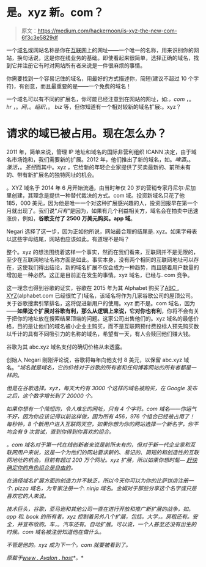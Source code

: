 # 是。xyz 新。com？

> 原文：<https://medium.com/hackernoon/is-xyz-the-new-com-6f3c3e5829df>

一个[域名](https://hackernoon.com/tagged/domain)或网站名称是你在[互联网](https://hackernoon.com/tagged/internet)上的网址——一个唯一的名称，用来识别你的网站，换句话说，这是你在线业务的基础。即使看起来很简单，选择正确的域名，找到它并注册它有时对网站所有者来说是一件很麻烦的事情。

你需要找到一个容易记住的域名，用最好的方式描述你，简短(建议不超过 10 个字符)，有创意，而且最重要的是——一个免费的域名！

一个域名可以有不同的扩展名，你可能已经注意到在网站的网址，如:*。com* ，。 *hr* ，。*网*，。*组织*，。 *biz* 等，但你知道有一个相对较新的域名扩展:。xyz？

# 请求的域已被占用。现在怎么办？

2011 年，简单来说，管理 IP 地址和域名的国际非营利组织 ICANN 决定，由于域名市场饱和，我们需要新的扩展。2012 年，他们推出了新的域名，如。*啤酒*，。*激活*，。*圣经*而其中。xyz ，它给新的年轻企业家提供了买卖最新的、前所未有的、带有新扩展名的独特网址的机会。

。XYZ 域名于 2014 年 6 月开始流通，由当时年仅 20 岁的营销专家丹尼尔·尼加里创建，其理念是提供一种替代裁决的方式。com 域。投资新域名只花了他 185，000 美元，因为他是唯一一个对这种扩展感兴趣的人，投资回报早在第一个月就出现了。我们说“*只有*”是因为，如果有几个利益相关方，域名会在拍卖中迅速涨价，例如，**谷歌支付了 2500 万美元购买。app 域**。

Negari 选择了这一步，因为正如他所说，网站最合理的结尾是. xyz。如果字母表以这些字母结尾，网站也应该如此。有道理不是吗？

整个。xyz 的想法围绕着这样一个事实，然而在我们看来，互联网并不是无限的，至少在互联网地址名称方面是如此。事实本身，没有两个相同的互联网地址可以存在，这使我们得出结论，新的域名扩展不仅会成为一种趋势，而且随着用户数量的增加是一种必然。这正是目前正在发生的事情。xyz 域名，已经与. com 竞争。

这一理念也得到谷歌的证实，谷歌在 2015 年为其 Alphabet 购买了[ABC . XYZ](https://abc.xyz/)(alphabet.com 已经很忙了)域名，该域名将作为几家谷歌公司的屋顶公司。关于谷歌搜索引擎排名，这将促进新用户的使用。xyz 而不是。com 域名，因为——**如果这个扩展对谷歌有利，那么从逻辑上来说，它对你也有利**，你将不会有关于把你的地址放在搜索结果顶端的问题。这家公司出售他们的。xyz 域名的最低价格，目的是让他们的域名被小企业主购买，而不是互联网预付费投标人预先购买数以千计的具有不同吸引力的名称的域名，希望有一天，有人会赎回他们赚大钱。

谷歌为其 abc.xyz 域名支付的确切价格从未透露。

创始人 Negari 刚刚评论说，谷歌将每年向他支付 8 美元，以保留 abc.xyz 域名。*“域名就是域名，它的价格对于谷歌的所有者和任何博客网站的所有者都是一样的*。

*但是在谷歌选择。xyz，每天大约有 3000 个这样的域名被购买，在 Google 发布之后，这个数字增长到了 20000 个。*

*如果你想有一个简短的，令人难忘的网址，只有 4 个字符。com 域名——你运气不好，因为你应该记得以前这样做，因为所有 456，976 个组合已经被占用了！每秒钟，8 个新用户进入互联网天空，如果你想为你的网站选择一个新名字，你平均会有 9 次尝试，直到你得到你喜欢的组合。*

*。com 域名对于第一代在线创新者来说是前所未有的，但对于新一代企业家和互联网用户来说，这是一个为他们的网站要求新的、易记的、简短的和创造性的互联网地址的机会。目前有超过 200 万个网址。xyz 扩展，所以如果你想时髦— [赶快确定你的角色组合是自由的](https://www.avalon.host/pricing)。*

*在选择域名扩展方面的创造力并不缺乏，所以今天你可以为你的比萨饼店注册一个. pizza 域名，为专家注册一个. ninja 域名。金姆对于那些分享这个名字或只是喜欢它的人来说。*

*技术巨头，谷歌，亚马逊和其他公司一直在进行开放和推广新扩展的战争，如。app 和. book 的所有者。xyz 控制着另外八个扩展，包括。大学，。房租还有。安全，并宣布收购。车，。汽车还有。自动扩展。可以说，一个人甚至还没有出生的时候。com 域名被注册知道他在做什么。*

*不管是他的。xyz 成为下一个。com 就要被看到了。*

**原载于*[*www . Avalon . host*](https://www.avalon.host/blog/is-xyz-the-new-com/)*。**